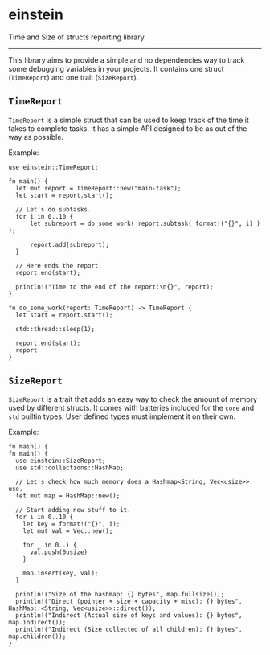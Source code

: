 # einstein
Time and Size of structs reporting library.

---

This library aims to provide a simple and no dependencies way to track some debugging variables in your projects.
It contains one struct (`TimeReport`) and one trait (`SizeReport`).

## `TimeReport`

`TimeReport` is a simple struct that can be used to keep track of the time it takes to complete tasks.
It has a simple API designed to be as out of the way as possible.

Example:
```
use einstein::TimeReport;

fn main() {
  let mut report = TimeReport::new("main-task");
  let start = report.start();
  
  // Let's do subtasks.
  for i in 0..10 {
      let subreport = do_some_work( report.subtask( format!("{}", i) ) );
      
      report.add(subreport);
  }
  
  // Here ends the report.
  report.end(start);
  
  println!("Time to the end of the report:\n{}", report);
}

fn do_some_work(report: TimeReport) -> TimeReport {
  let start = report.start();
  
  std::thread::sleep(1);
  
  report.end(start);
  report
}
```

## `SizeReport`
`SizeReport` is a trait that adds an easy way to check the amount of memory used by different structs.
It comes with batteries included for the `core` and `std` builtin types. User defined types must implement it on their own.

Example:
```
fn main() {
fn main() {
  use einstein::SizeReport;
  use std::collections::HashMap;

  // Let's check how much memory does a Hashmap<String, Vec<usize>> use.
  let mut map = HashMap::new();
  
  // Start adding new stuff to it.
  for i in 0..10 {
    let key = format!("{}", i);
    let mut val = Vec::new();
    
    for _ in 0..i {
      val.push(0usize)
    }
    
    map.insert(key, val);
  }
  
  println!("Size of the hashmap: {} bytes", map.fullsize());
  println!("Direct (pointer + size + capacity + misc): {} bytes", HashMap::<String, Vec<usize>>::direct());
  println!("Indirect (Actual size of keys and values): {} bytes", map.indirect());
  println!("Indirect (Size collected of all children): {} bytes", map.children());
}
```
